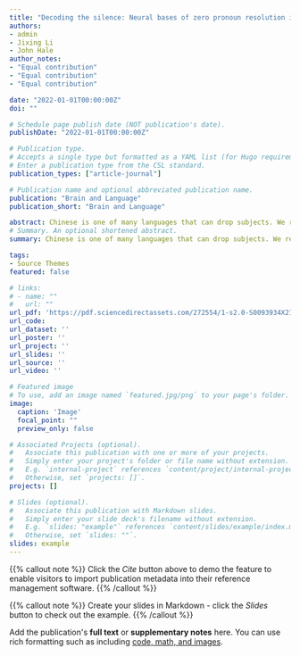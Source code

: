 ```yaml
---
title: "Decoding the silence: Neural bases of zero pronoun resolution in Chinese"
authors:
- admin
- Jixing Li
- John Hale
author_notes:
- "Equal contribution"
- "Equal contribution"
- "Equal contribution"

date: "2022-01-01T00:00:00Z"
doi: ""

# Schedule page publish date (NOT publication's date).
publishDate: "2022-01-01T00:00:00Z"

# Publication type.
# Accepts a single type but formatted as a YAML list (for Hugo requirements).
# Enter a publication type from the CSL standard.
publication_types: ["article-journal"]

# Publication name and optional abbreviated publication name.
publication: "Brain and Language"
publication_short: "Brain and Language"

abstract: Chinese is one of many languages that can drop subjects. We report an fMRI study of language comprehension processes in these “zero pronoun” cases. The fMRI data come from Chinese speakers who listened to an audiobook. We conducted both univariate GLM and multivariate pattern analysis (MVPA) on these data. We found increased left Temporal Lobe activity for zero pronouns compared to overt subjects, suggesting additional effort searching for an antecedent during zero pronoun resolution. MVPA further revealed that the intended referent of a zero pronoun can be decoded in the Parahippocampal Gyrus and the Precuneus shortly after its presentation. This highlights the role of memory and discourse-level processing in resolving referential expressions, including unspoken ones, in naturalistic language comprehension.
# Summary. An optional shortened abstract.
summary: Chinese is one of many languages that can drop subjects. We report an fMRI study of language comprehension processes in these “zero pronoun” cases. The fMRI data come from Chinese speakers who listened to an audiobook. We conducted both univariate GLM and multivariate pattern analysis (MVPA) on these data. We found increased left Temporal Lobe activity for zero pronouns compared to overt subjects, suggesting additional effort searching for an antecedent during zero pronoun resolution. MVPA further revealed that the intended referent of a zero pronoun can be decoded in the Parahippocampal Gyrus and the Precuneus shortly after its presentation. This highlights the role of memory and discourse-level processing in resolving referential expressions, including unspoken ones, in naturalistic language comprehension.

tags:
- Source Themes
featured: false

# links:
# - name: ""
#   url: ""
url_pdf: 'https://pdf.sciencedirectassets.com/272554/1-s2.0-S0093934X21X00120/1-s2.0-S0093934X21001449/am.pdf?X-Amz-Security-Token=IQoJb3JpZ2luX2VjEAQaCXVzLWVhc3QtMSJHMEUCIQCpnfYai7vW12g37Drxm9wIBVk%2BitIWczOEwPGYvy28AwIgCZxJhIgVmxKful6xcfDHrS3cIrR%2FmzcsIEeVTTrP5hMqsgUITRAFGgwwNTkwMDM1NDY4NjUiDInFwpe1la32HOtYGiqPBaSpFxGOI0jWSSuZv%2BL0WXkeiL3PFBB2zs95AFkXVpeVJRNrwgUUvxvHJ8FNn9VTEHhUZahgNfQOavo5aV4Oun5QRVkXiP4fZYkcqd%2FBxzK6nB6RGyPL0NaSTAzHvVjy2frxEo3I87EKfqU7kLNhb%2FBc3DqZW27QqStMDVGML6aEPTkewpJSpBqKxo28T9pKHMeqSRyM4PFmQwB8oPn%2BDQudThrWI8oGG1ekPxE%2FMtIyy8H8ul8sF4EjizyIJHc62pTy3Z0wfGnEuLrAoz1TX3Io6TYWi%2F9BXv%2BCkwKaPumMCpvrPN030FMMQYrfo9kBPDyBHSbIeZJRlOQpJjdYJFVJw5tIJmcFbmFTGwIJ1enlAUW3UeZI7aL65JFl5xbpVIH4wY6LrXZhAzGW%2FQCmP%2FM5bypeAiDhUXYYaYWJbcd9ZE%2B5ed0mm8ul2B%2BM9x3akJ0pLceoDmdoUeRtgHs51wxWTSXrlzf9a5pLvCvJoliyegGXi5h%2F%2FHrExsNrWdWYUK01yQv0LSc%2FNHUdM%2B%2FKXcusQLiz5QndgUUimS%2BmpWYeYZKNEoerZwkfY8crEG1mzZby83SDkgO1dZRxkeluKe1tECkQwxJ5CHbnG3LpVl80ZUT4KDbBItPGNmk2Pf82tJexPQPQ8lFeSS5NGgTNboGmwrIFNUF67WTGoB6X8%2FIRFeGQ4VWmE0Svp2vUqnSaNlR7oo7z0X2O7FOHitpaf3y9IEP4dm25gf9T0AWw1%2FrcjGgNwa8XQT2Y%2B6mNR1oFNm4nNmiz5v%2BA%2BgmvzH7vItVqPX%2FZ6QdKWB2pQ17maaAbMvNxwo9OpLGPk6GJjTh6I2jv7rlDwOfYPzrdiQOCdr6cEGAe0hdmq58XdeTfVa8wi%2FTJqgY6sQHny1ghctWWQ2pt4IZbysMiccsfaJ%2FnQ1RDRTogzTjJVhY1xA0jpnKS8BzJclYaZv4Ssq%2FqegXbNcqJXaIepEu0jmwIuvAfnd0nvaM%2FI0ewxlGNQrMPIxLyvCXy6j89bZ9FPVvNcCqbm1ouW%2F%2B36cWgvJ9D%2BnqY44wct6q7cxVe%2FHpIrbKq6LwtYAnjb6UbXS0jhuhk01d4Pl8K6%2Fj8PWLYzbmHdG0wL9xBMibYY0tnWzQ%3D&X-Amz-Algorithm=AWS4-HMAC-SHA256&X-Amz-Date=20231113T201223Z&X-Amz-SignedHeaders=host&X-Amz-Expires=300&X-Amz-Credential=ASIAQ3PHCVTYYGVJUHHA%2F20231113%2Fus-east-1%2Fs3%2Faws4_request&X-Amz-Signature=b391d33d8142ce82475faabd268b93f9ea2433ba01269c69c1adf61ebd4c37c1&hash=e23e4e743f73349121063fad669009fb75916d4da6f79ec902d93897ae6b2489&host=68042c943591013ac2b2430a89b270f6af2c76d8dfd086a07176afe7c76c2c61&pii=S0093934X21001449&tid=pdf-5a82080b-9b74-44af-84ac-97ce7ada01e8&sid=2904b64f9c8219437b08e4433f8c9bb111d5gxrqa&type=client'
url_code: 
url_dataset: ''
url_poster: ''
url_project: ''
url_slides: ''
url_source: ''
url_video: ''

# Featured image
# To use, add an image named `featured.jpg/png` to your page's folder. 
image:
  caption: 'Image'
  focal_point: ""
  preview_only: false

# Associated Projects (optional).
#   Associate this publication with one or more of your projects.
#   Simply enter your project's folder or file name without extension.
#   E.g. `internal-project` references `content/project/internal-project/index.md`.
#   Otherwise, set `projects: []`.
projects: []

# Slides (optional).
#   Associate this publication with Markdown slides.
#   Simply enter your slide deck's filename without extension.
#   E.g. `slides: "example"` references `content/slides/example/index.md`.
#   Otherwise, set `slides: ""`.
slides: example
---
```


{{% callout note %}}
Click the *Cite* button above to demo the feature to enable visitors to import publication metadata into their reference management software.
{{% /callout %}}

{{% callout note %}}
Create your slides in Markdown - click the *Slides* button to check out the example.
{{% /callout %}}

Add the publication's **full text** or **supplementary notes** here. You can use rich formatting such as including [code, math, and images](https://docs.hugoblox.com/content/writing-markdown-latex/).
